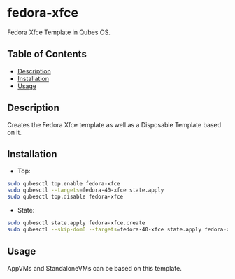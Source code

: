 # fedora-xfce

Fedora Xfce Template in Qubes OS.

## Table of Contents

*   [Description](#description)
*   [Installation](#installation)
*   [Usage](#usage)

## Description

Creates the Fedora Xfce template as well as a Disposable Template based on it.

## Installation

*   Top:

```sh
sudo qubesctl top.enable fedora-xfce
sudo qubesctl --targets=fedora-40-xfce state.apply
sudo qubesctl top.disable fedora-xfce
```

*   State:

<!-- pkg:begin:post-install -->

```sh
sudo qubesctl state.apply fedora-xfce.create
sudo qubesctl --skip-dom0 --targets=fedora-40-xfce state.apply fedora-xfce.install
```

<!-- pkg:end:post-install -->

## Usage

AppVMs and StandaloneVMs can be based on this template.
